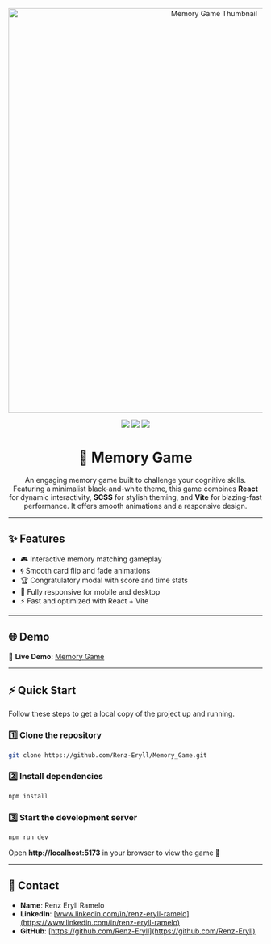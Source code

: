 <p align="center">
  <img src="./public/memory-game.png" alt="Memory Game Thumbnail" width="800"/>
</p>

<p align="center">
  <img src="https://img.shields.io/badge/React-20232A?style=for-the-badge&logo=react&logoColor=61DAFB"/>
  <img src="https://img.shields.io/badge/Sass-CC6699?style=for-the-badge&logo=sass&logoColor=white"/>
  <img src="https://img.shields.io/badge/Vite-646CFF?style=for-the-badge&logo=vite&logoColor=white"/>
</p>

<h1 align="center">🧠 Memory Game</h1>

<p align="center">
  An engaging memory game built to challenge your cognitive skills. Featuring a minimalist black-and-white theme, this game combines <b>React</b> for dynamic interactivity, <b>SCSS</b> for stylish theming, and <b>Vite</b> for blazing-fast performance. It offers smooth animations and a responsive design.
</p>

---

## ✨ Features
- 🎮 Interactive memory matching gameplay
- 🌀 Smooth card flip and fade animations
- 🏆 Congratulatory modal with score and time stats
- 📱 Fully responsive for mobile and desktop
- ⚡ Fast and optimized with React + Vite

---

## 🌐 Demo
🔗 **Live Demo**: [Memory Game](https://memory-concentration-game.vercel.app)

---

## ⚡ Quick Start

Follow these steps to get a local copy of the project up and running.

### 1️⃣ Clone the repository
```bash
git clone https://github.com/Renz-Eryll/Memory_Game.git
```

### 2️⃣ Install dependencies
```bash
npm install
```

### 3️⃣ Start the development server
```bash
npm run dev
```

Open **http://localhost:5173** in your browser to view the game 🚀

---

## 📧 Contact
- **Name**: Renz Eryll Ramelo  
- **LinkedIn**: [www.linkedin.com/in/renz-eryll-ramelo](https://www.linkedin.com/in/renz-eryll-ramelo)  
- **GitHub**: [https://github.com/Renz-Eryll](https://github.com/Renz-Eryll)  
